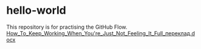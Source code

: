 # hello-world
This repository is for practising the GitHub Flow.
[How_To_Keep_Working_When_You're_Just_Not_Feeling_It_Full_переклад.docx](https://github.com/yaryna285/hello-world/files/14757923/How_To_Keep_Working_When_You.re_Just_Not_Feeling_It_Full_.docx)
